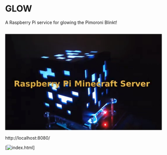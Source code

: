 # GLOW

A Raspberry Pi service for glowing the Pimoroni Blinkt!

##

[![glow.py](glow.jpg)](https://www.youtube.com/watch?v=tUi1ILAl58A)

http://localhost:8080/

[![index.html](glow.png)]
